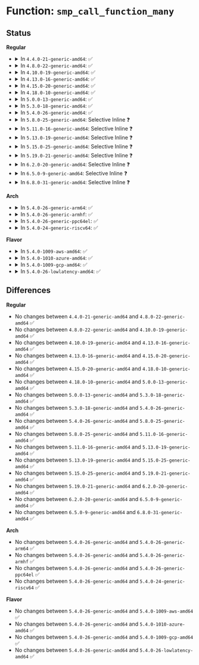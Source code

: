 # Function: <code>smp_call_function_many</code>

## Status
<b>Regular</b>
<ul>
<li>
<details>
<summary>In <code>4.4.0-21-generic-amd64</code>: ✅</summary>

```c
void smp_call_function_many(const struct cpumask * mask, smp_call_func_t func, void * info, bool wait)
```

```json
{
  "name": "smp_call_function_many",
  "collision_type": "Unique Global",
  "inline_type": "No",
  "funcs": [
    {
      "addr": 18446744071579909024,
      "name": "smp_call_function_many",
      "external": true,
      "loc": "kernel/smp.c:404",
      "file": "kernel/smp.c",
      "inline": "seen, unknown",
      "caller_inline": [],
      "caller_func": [
        "arch/x86/xen/mmu.c:xen_exit_mmap",
        "arch/x86/mm/tlb.c:native_flush_tlb_others",
        "kernel/smp.c:kick_all_cpus_sync",
        "kernel/smp.c:on_each_cpu",
        "kernel/smp.c:on_each_cpu_mask",
        "mm/rmap.c:try_to_unmap_flush",
        "arch/x86/lib/msr-smp.c:__rwmsr_on_cpus",
        "drivers/cpufreq/acpi-cpufreq.c:acpi_cpufreq_target"
      ]
    }
  ],
  "symbols": [
    {
      "addr": 18446744071579909024,
      "name": "smp_call_function_many",
      "section": ".text",
      "bind": "STB_GLOBAL",
      "size": 594
    }
  ]
}
```
</details>
</li>
<li>
<details>
<summary>In <code>4.8.0-22-generic-amd64</code>: ✅</summary>

```c
void smp_call_function_many(const struct cpumask * mask, smp_call_func_t func, void * info, bool wait)
```

```json
{
  "name": "smp_call_function_many",
  "collision_type": "Unique Global",
  "inline_type": "No",
  "funcs": [
    {
      "addr": 18446744071579938752,
      "name": "smp_call_function_many",
      "external": true,
      "loc": "kernel/smp.c:388",
      "file": "kernel/smp.c",
      "inline": "seen, unknown",
      "caller_inline": [],
      "caller_func": [
        "arch/x86/xen/mmu.c:xen_exit_mmap",
        "arch/x86/mm/tlb.c:native_flush_tlb_others",
        "kernel/smp.c:kick_all_cpus_sync",
        "kernel/smp.c:on_each_cpu_mask",
        "kernel/smp.c:on_each_cpu",
        "arch/x86/lib/msr-smp.c:__rwmsr_on_cpus",
        "drivers/cpufreq/acpi-cpufreq.c:acpi_cpufreq_target"
      ]
    }
  ],
  "symbols": [
    {
      "addr": 18446744071579938752,
      "name": "smp_call_function_many",
      "section": ".text",
      "bind": "STB_GLOBAL",
      "size": 587
    }
  ]
}
```
</details>
</li>
<li>
<details>
<summary>In <code>4.10.0-19-generic-amd64</code>: ✅</summary>

```c
void smp_call_function_many(const struct cpumask * mask, smp_call_func_t func, void * info, bool wait)
```

```json
{
  "name": "smp_call_function_many",
  "collision_type": "Unique Global",
  "inline_type": "No",
  "funcs": [
    {
      "addr": 18446744071579969952,
      "name": "smp_call_function_many",
      "external": true,
      "loc": "kernel/smp.c:392",
      "file": "kernel/smp.c",
      "inline": "seen, unknown",
      "caller_inline": [],
      "caller_func": [
        "arch/x86/xen/mmu.c:xen_exit_mmap",
        "arch/x86/kernel/cpu/intel_rdt_rdtgroup.c:rdt_kill_sb",
        "arch/x86/kernel/cpu/intel_rdt_rdtgroup.c:rdt_update_closid",
        "arch/x86/kernel/cpu/intel_rdt_schemata.c:rdtgroup_schemata_write",
        "arch/x86/mm/tlb.c:native_flush_tlb_others",
        "kernel/smp.c:kick_all_cpus_sync",
        "kernel/smp.c:on_each_cpu_mask",
        "kernel/smp.c:on_each_cpu",
        "arch/x86/lib/msr-smp.c:__rwmsr_on_cpus",
        "drivers/cpufreq/acpi-cpufreq.c:acpi_cpufreq_target"
      ]
    }
  ],
  "symbols": [
    {
      "addr": 18446744071579969952,
      "name": "smp_call_function_many",
      "section": ".text",
      "bind": "STB_GLOBAL",
      "size": 581
    }
  ]
}
```
</details>
</li>
<li>
<details>
<summary>In <code>4.13.0-16-generic-amd64</code>: ✅</summary>

```c
void smp_call_function_many(const struct cpumask * mask, smp_call_func_t func, void * info, bool wait)
```

```json
{
  "name": "smp_call_function_many",
  "collision_type": "Unique Global",
  "inline_type": "No",
  "funcs": [
    {
      "addr": 18446744071579975312,
      "name": "smp_call_function_many",
      "external": true,
      "loc": "kernel/smp.c:401",
      "file": "kernel/smp.c",
      "inline": "seen, unknown",
      "caller_inline": [],
      "caller_func": [
        "arch/x86/xen/mmu_pv.c:xen_exit_mmap",
        "arch/x86/kernel/cpu/intel_rdt_rdtgroup.c:rdt_kill_sb",
        "arch/x86/kernel/cpu/intel_rdt_rdtgroup.c:update_closid_rmid",
        "arch/x86/kernel/cpu/intel_rdt_ctrlmondata.c:rdtgroup_schemata_write",
        "arch/x86/mm/tlb.c:native_flush_tlb_others",
        "kernel/smp.c:kick_all_cpus_sync",
        "kernel/smp.c:on_each_cpu_mask",
        "kernel/smp.c:on_each_cpu",
        "arch/x86/lib/msr-smp.c:__rwmsr_on_cpus",
        "drivers/cpufreq/acpi-cpufreq.c:acpi_cpufreq_target"
      ]
    }
  ],
  "symbols": [
    {
      "addr": 18446744071579975312,
      "name": "smp_call_function_many",
      "section": ".text",
      "bind": "STB_GLOBAL",
      "size": 622
    }
  ]
}
```
</details>
</li>
<li>
<details>
<summary>In <code>4.15.0-20-generic-amd64</code>: ✅</summary>

```c
void smp_call_function_many(const struct cpumask * mask, smp_call_func_t func, void * info, bool wait)
```

```json
{
  "name": "smp_call_function_many",
  "collision_type": "Unique Global",
  "inline_type": "No",
  "funcs": [
    {
      "addr": 18446744071580021792,
      "name": "smp_call_function_many",
      "external": true,
      "loc": "kernel/smp.c:403",
      "file": "kernel/smp.c",
      "inline": "seen, unknown",
      "caller_inline": [],
      "caller_func": [
        "arch/x86/xen/mmu_pv.c:xen_exit_mmap",
        "arch/x86/kernel/cpu/intel_rdt_rdtgroup.c:rdt_kill_sb",
        "arch/x86/kernel/cpu/intel_rdt_rdtgroup.c:update_closid_rmid",
        "arch/x86/kernel/cpu/intel_rdt_ctrlmondata.c:rdtgroup_schemata_write",
        "arch/x86/mm/tlb.c:native_flush_tlb_others",
        "kernel/sched/membarrier.c:SyS_membarrier",
        "kernel/smp.c:kick_all_cpus_sync",
        "kernel/smp.c:on_each_cpu_mask",
        "kernel/smp.c:on_each_cpu",
        "kernel/trace/trace.c:trace_buffered_event_disable",
        "kernel/trace/trace.c:trace_buffered_event_disable",
        "arch/x86/lib/msr-smp.c:__rwmsr_on_cpus",
        "drivers/cpufreq/acpi-cpufreq.c:acpi_cpufreq_target"
      ]
    }
  ],
  "symbols": [
    {
      "addr": 18446744071580021792,
      "name": "smp_call_function_many",
      "section": ".text",
      "bind": "STB_GLOBAL",
      "size": 589
    }
  ]
}
```
</details>
</li>
<li>
<details>
<summary>In <code>4.18.0-10-generic-amd64</code>: ✅</summary>

```c
void smp_call_function_many(const struct cpumask * mask, smp_call_func_t func, void * info, bool wait)
```

```json
{
  "name": "smp_call_function_many",
  "collision_type": "Unique Global",
  "inline_type": "No",
  "funcs": [
    {
      "addr": 18446744071580075856,
      "name": "smp_call_function_many",
      "external": true,
      "loc": "kernel/smp.c:403",
      "file": "kernel/smp.c",
      "inline": "seen, unknown",
      "caller_inline": [],
      "caller_func": [
        "arch/x86/xen/mmu_pv.c:xen_exit_mmap",
        "arch/x86/kernel/cpu/intel_rdt_rdtgroup.c:rdt_kill_sb",
        "arch/x86/kernel/cpu/intel_rdt_rdtgroup.c:set_cache_qos_cfg",
        "arch/x86/kernel/cpu/intel_rdt_rdtgroup.c:update_closid_rmid",
        "arch/x86/kernel/cpu/intel_rdt_ctrlmondata.c:rdtgroup_schemata_write",
        "arch/x86/mm/tlb.c:native_flush_tlb_others",
        "kernel/sched/membarrier.c:membarrier_global_expedited",
        "kernel/smp.c:kick_all_cpus_sync",
        "kernel/smp.c:on_each_cpu_mask",
        "kernel/smp.c:on_each_cpu",
        "kernel/trace/trace.c:trace_buffered_event_disable",
        "kernel/trace/trace.c:trace_buffered_event_disable",
        "arch/x86/lib/msr-smp.c:__rwmsr_on_cpus",
        "drivers/cpufreq/acpi-cpufreq.c:acpi_cpufreq_target"
      ]
    }
  ],
  "symbols": [
    {
      "addr": 18446744071580075856,
      "name": "smp_call_function_many",
      "section": ".text",
      "bind": "STB_GLOBAL",
      "size": 588
    }
  ]
}
```
</details>
</li>
<li>
<details>
<summary>In <code>5.0.0-13-generic-amd64</code>: ✅</summary>

```c
void smp_call_function_many(const struct cpumask * mask, smp_call_func_t func, void * info, bool wait)
```

```json
{
  "name": "smp_call_function_many",
  "collision_type": "Unique Global",
  "inline_type": "No",
  "funcs": [
    {
      "addr": 18446744071580123168,
      "name": "smp_call_function_many",
      "external": true,
      "loc": "kernel/smp.c:403",
      "file": "kernel/smp.c",
      "inline": "seen, unknown",
      "caller_inline": [],
      "caller_func": [
        "arch/x86/xen/mmu_pv.c:xen_exit_mmap",
        "arch/x86/kernel/cpu/resctrl/rdtgroup.c:rdt_kill_sb",
        "arch/x86/kernel/cpu/resctrl/rdtgroup.c:set_cache_qos_cfg",
        "arch/x86/kernel/cpu/resctrl/rdtgroup.c:update_closid_rmid",
        "arch/x86/kernel/cpu/resctrl/ctrlmondata.c:update_domains",
        "arch/x86/mm/tlb.c:native_flush_tlb_others",
        "kernel/sched/membarrier.c:membarrier_global_expedited",
        "kernel/smp.c:kick_all_cpus_sync",
        "kernel/smp.c:on_each_cpu_mask",
        "kernel/smp.c:on_each_cpu",
        "kernel/trace/trace.c:trace_buffered_event_disable",
        "kernel/trace/trace.c:trace_buffered_event_disable",
        "arch/x86/lib/msr-smp.c:__rwmsr_on_cpus",
        "drivers/cpufreq/acpi-cpufreq.c:acpi_cpufreq_target"
      ]
    }
  ],
  "symbols": [
    {
      "addr": 18446744071580123168,
      "name": "smp_call_function_many",
      "section": ".text",
      "bind": "STB_GLOBAL",
      "size": 588
    }
  ]
}
```
</details>
</li>
<li>
<details>
<summary>In <code>5.3.0-18-generic-amd64</code>: ✅</summary>

```c
void smp_call_function_many(const struct cpumask * mask, smp_call_func_t func, void * info, bool wait)
```

```json
{
  "name": "smp_call_function_many",
  "collision_type": "Unique Global",
  "inline_type": "No",
  "funcs": [
    {
      "addr": 18446744071580168640,
      "name": "smp_call_function_many",
      "external": true,
      "loc": "kernel/smp.c:412",
      "file": "kernel/smp.c",
      "inline": "seen, unknown",
      "caller_inline": [],
      "caller_func": [
        "arch/x86/xen/mmu_pv.c:xen_exit_mmap",
        "arch/x86/kernel/cpu/resctrl/rdtgroup.c:rdt_kill_sb",
        "arch/x86/kernel/cpu/resctrl/rdtgroup.c:set_cache_qos_cfg",
        "arch/x86/kernel/cpu/resctrl/rdtgroup.c:update_closid_rmid",
        "arch/x86/kernel/cpu/resctrl/ctrlmondata.c:update_domains",
        "arch/x86/mm/tlb.c:native_flush_tlb_others",
        "kernel/sched/membarrier.c:membarrier_global_expedited",
        "kernel/smp.c:kick_all_cpus_sync",
        "kernel/smp.c:on_each_cpu_mask",
        "kernel/smp.c:on_each_cpu",
        "kernel/trace/trace.c:trace_buffered_event_disable",
        "kernel/trace/trace.c:trace_buffered_event_disable",
        "arch/x86/lib/msr-smp.c:__rwmsr_on_cpus",
        "drivers/cpufreq/acpi-cpufreq.c:acpi_cpufreq_target"
      ]
    }
  ],
  "symbols": [
    {
      "addr": 18446744071580168640,
      "name": "smp_call_function_many",
      "section": ".text",
      "bind": "STB_GLOBAL",
      "size": 615
    }
  ]
}
```
</details>
</li>
<li>
<details>
<summary>In <code>5.4.0-26-generic-amd64</code>: ✅</summary>

```c
void smp_call_function_many(const struct cpumask * mask, smp_call_func_t func, void * info, bool wait)
```

```json
{
  "name": "smp_call_function_many",
  "collision_type": "Unique Global",
  "inline_type": "No",
  "funcs": [
    {
      "addr": 18446744071580216576,
      "name": "smp_call_function_many",
      "external": true,
      "loc": "kernel/smp.c:412",
      "file": "kernel/smp.c",
      "inline": "seen, unknown",
      "caller_inline": [],
      "caller_func": [
        "arch/x86/xen/mmu_pv.c:xen_exit_mmap",
        "arch/x86/kernel/cpu/resctrl/rdtgroup.c:rdt_kill_sb",
        "arch/x86/kernel/cpu/resctrl/rdtgroup.c:set_cache_qos_cfg",
        "arch/x86/kernel/cpu/resctrl/rdtgroup.c:update_closid_rmid",
        "arch/x86/kernel/cpu/resctrl/ctrlmondata.c:update_domains",
        "arch/x86/mm/tlb.c:native_flush_tlb_others",
        "arch/x86/mm/tlb.c:native_flush_tlb_others",
        "arch/x86/platform/uv/tlb_uv.c:reset_with_ipi",
        "kernel/sched/membarrier.c:membarrier_private_expedited",
        "kernel/sched/membarrier.c:membarrier_global_expedited",
        "kernel/smp.c:kick_all_cpus_sync",
        "kernel/smp.c:on_each_cpu_mask",
        "kernel/smp.c:on_each_cpu",
        "arch/x86/lib/msr-smp.c:__rwmsr_on_cpus",
        "drivers/cpufreq/acpi-cpufreq.c:acpi_cpufreq_target"
      ]
    }
  ],
  "symbols": [
    {
      "addr": 18446744071580216576,
      "name": "smp_call_function_many",
      "section": ".text",
      "bind": "STB_GLOBAL",
      "size": 615
    }
  ]
}
```
</details>
</li>
<li>
<details>
<summary>In <code>5.8.0-25-generic-amd64</code>: Selective Inline ❓</summary>

```c
void smp_call_function_many(const struct cpumask * mask, smp_call_func_t func, void * info, bool wait)
```

```json
{
  "name": "smp_call_function_many",
  "collision_type": "Unique Global",
  "inline_type": "Selective",
  "funcs": [
    {
      "addr": 18446744071580285551,
      "name": "smp_call_function_many",
      "external": true,
      "loc": "kernel/smp.c:574",
      "file": "kernel/smp.c",
      "inline": "not declared, inlined",
      "caller_inline": [
        "kernel/smp.c:kick_all_cpus_sync",
        "kernel/smp.c:on_each_cpu_mask",
        "kernel/smp.c:on_each_cpu"
      ],
      "caller_func": [
        "arch/x86/xen/mmu_pv.c:xen_drop_mm_ref",
        "arch/x86/kernel/cpu/resctrl/rdtgroup.c:set_cache_qos_cfg",
        "arch/x86/kernel/cpu/resctrl/rdtgroup.c:update_closid_rmid",
        "arch/x86/kernel/cpu/resctrl/ctrlmondata.c:update_domains",
        "arch/x86/mm/tlb.c:native_flush_tlb_others",
        "arch/x86/mm/tlb.c:native_flush_tlb_others",
        "arch/x86/platform/uv/tlb_uv.c:reset_with_ipi",
        "kernel/sched/membarrier.c:membarrier_private_expedited",
        "kernel/sched/membarrier.c:membarrier_global_expedited",
        "kernel/trace/trace.c:trace_buffered_event_disable",
        "kernel/trace/trace.c:trace_buffered_event_disable",
        "arch/x86/lib/msr-smp.c:wrmsr_on_cpus",
        "arch/x86/lib/msr-smp.c:rdmsr_on_cpus",
        "drivers/cpufreq/acpi-cpufreq.c:drv_write"
      ]
    }
  ],
  "symbols": [
    {
      "addr": 18446744071580285168,
      "name": "smp_call_function_many",
      "section": ".text",
      "bind": "STB_GLOBAL",
      "size": 22
    }
  ]
}
```
</details>
</li>
<li>
<details>
<summary>In <code>5.11.0-16-generic-amd64</code>: Selective Inline ❓</summary>

```c
void smp_call_function_many(const struct cpumask * mask, smp_call_func_t func, void * info, bool wait)
```

```json
{
  "name": "smp_call_function_many",
  "collision_type": "Unique Global",
  "inline_type": "Selective",
  "funcs": [
    {
      "addr": 18446744071580269071,
      "name": "smp_call_function_many",
      "external": true,
      "loc": "kernel/smp.c:712",
      "file": "kernel/smp.c",
      "inline": "not declared, inlined",
      "caller_inline": [
        "kernel/smp.c:kick_all_cpus_sync",
        "kernel/smp.c:on_each_cpu_mask",
        "kernel/smp.c:on_each_cpu"
      ],
      "caller_func": [
        "arch/x86/xen/mmu_pv.c:xen_drop_mm_ref",
        "arch/x86/kernel/cpu/resctrl/rdtgroup.c:set_cache_qos_cfg",
        "arch/x86/kernel/cpu/resctrl/rdtgroup.c:update_closid_rmid",
        "arch/x86/kernel/cpu/resctrl/ctrlmondata.c:update_domains",
        "arch/x86/mm/tlb.c:native_flush_tlb_others",
        "kernel/sched/membarrier.c:membarrier_private_expedited",
        "kernel/sched/membarrier.c:membarrier_global_expedited",
        "kernel/trace/trace.c:trace_buffered_event_disable",
        "kernel/trace/trace.c:trace_buffered_event_disable",
        "arch/x86/lib/msr-smp.c:wrmsr_on_cpus",
        "arch/x86/lib/msr-smp.c:rdmsr_on_cpus",
        "drivers/cpufreq/acpi-cpufreq.c:drv_write"
      ]
    }
  ],
  "symbols": [
    {
      "addr": 18446744071580268688,
      "name": "smp_call_function_many",
      "section": ".text",
      "bind": "STB_GLOBAL",
      "size": 22
    }
  ]
}
```
</details>
</li>
<li>
<details>
<summary>In <code>5.13.0-19-generic-amd64</code>: Selective Inline ❓</summary>

```c
void smp_call_function_many(const struct cpumask * mask, smp_call_func_t func, void * info, bool wait)
```

```json
{
  "name": "smp_call_function_many",
  "collision_type": "Unique Global",
  "inline_type": "Selective",
  "funcs": [
    {
      "addr": 18446744071580273103,
      "name": "smp_call_function_many",
      "external": true,
      "loc": "kernel/smp.c:988",
      "file": "kernel/smp.c",
      "inline": "not declared, inlined",
      "caller_inline": [
        "kernel/smp.c:kick_all_cpus_sync"
      ],
      "caller_func": [
        "arch/x86/xen/mmu_pv.c:xen_drop_mm_ref",
        "arch/x86/kernel/cpu/resctrl/rdtgroup.c:rdt_kill_sb",
        "arch/x86/kernel/cpu/resctrl/rdtgroup.c:set_cache_qos_cfg",
        "arch/x86/kernel/cpu/resctrl/rdtgroup.c:update_closid_rmid",
        "arch/x86/kernel/cpu/resctrl/ctrlmondata.c:update_domains",
        "kernel/sched/membarrier.c:membarrier_private_expedited",
        "kernel/sched/membarrier.c:membarrier_global_expedited",
        "kernel/trace/trace.c:trace_buffered_event_disable",
        "kernel/trace/trace.c:trace_buffered_event_disable",
        "arch/x86/lib/msr-smp.c:wrmsr_on_cpus",
        "arch/x86/lib/msr-smp.c:rdmsr_on_cpus",
        "drivers/cpufreq/acpi-cpufreq.c:acpi_cpufreq_target"
      ]
    }
  ],
  "symbols": [
    {
      "addr": 18446744071580272976,
      "name": "smp_call_function_many",
      "section": ".text",
      "bind": "STB_GLOBAL",
      "size": 22
    }
  ]
}
```
</details>
</li>
<li>
<details>
<summary>In <code>5.15.0-25-generic-amd64</code>: Selective Inline ❓</summary>

```c
void smp_call_function_many(const struct cpumask * mask, smp_call_func_t func, void * info, bool wait)
```

```json
{
  "name": "smp_call_function_many",
  "collision_type": "Unique Global",
  "inline_type": "Selective",
  "funcs": [
    {
      "addr": 18446744071580425087,
      "name": "smp_call_function_many",
      "external": true,
      "loc": "kernel/smp.c:990",
      "file": "kernel/smp.c",
      "inline": "not declared, inlined",
      "caller_inline": [
        "kernel/smp.c:kick_all_cpus_sync"
      ],
      "caller_func": [
        "arch/x86/xen/mmu_pv.c:xen_drop_mm_ref",
        "arch/x86/kernel/cpu/resctrl/rdtgroup.c:rdt_kill_sb",
        "arch/x86/kernel/cpu/resctrl/rdtgroup.c:set_cache_qos_cfg",
        "arch/x86/kernel/cpu/resctrl/rdtgroup.c:update_closid_rmid",
        "arch/x86/kernel/cpu/resctrl/ctrlmondata.c:resctrl_arch_update_domains",
        "kernel/sched/membarrier.c:membarrier_private_expedited",
        "kernel/sched/membarrier.c:membarrier_global_expedited",
        "kernel/time/hrtimer.c:clock_was_set",
        "arch/x86/lib/msr-smp.c:wrmsr_on_cpus",
        "arch/x86/lib/msr-smp.c:rdmsr_on_cpus",
        "drivers/cpufreq/acpi-cpufreq.c:acpi_cpufreq_target"
      ]
    }
  ],
  "symbols": [
    {
      "addr": 18446744071580424960,
      "name": "smp_call_function_many",
      "section": ".text",
      "bind": "STB_GLOBAL",
      "size": 22
    }
  ]
}
```
</details>
</li>
<li>
<details>
<summary>In <code>5.19.0-21-generic-amd64</code>: Selective Inline ❓</summary>

```c
void smp_call_function_many(const struct cpumask * mask, smp_call_func_t func, void * info, bool wait)
```

```json
{
  "name": "smp_call_function_many",
  "collision_type": "Unique Global",
  "inline_type": "Selective",
  "funcs": [
    {
      "addr": 18446744071580648038,
      "name": "smp_call_function_many",
      "external": true,
      "loc": "kernel/smp.c:1009",
      "file": "kernel/smp.c",
      "inline": "not declared, inlined",
      "caller_inline": [
        "kernel/smp.c:kick_all_cpus_sync"
      ],
      "caller_func": [
        "arch/x86/xen/mmu_pv.c:xen_drop_mm_ref",
        "arch/x86/kernel/cpu/resctrl/rdtgroup.c:set_cache_qos_cfg",
        "arch/x86/kernel/cpu/resctrl/rdtgroup.c:update_closid_rmid",
        "arch/x86/kernel/cpu/resctrl/ctrlmondata.c:resctrl_arch_update_domains",
        "kernel/sched/build_utility.c:membarrier_private_expedited",
        "kernel/sched/build_utility.c:membarrier_global_expedited",
        "kernel/time/hrtimer.c:clock_was_set",
        "arch/x86/lib/msr-smp.c:wrmsr_on_cpus",
        "arch/x86/lib/msr-smp.c:rdmsr_on_cpus",
        "drivers/cpufreq/acpi-cpufreq.c:acpi_cpufreq_target"
      ]
    }
  ],
  "symbols": [
    {
      "addr": 18446744071580647776,
      "name": "smp_call_function_many",
      "section": ".text",
      "bind": "STB_GLOBAL",
      "size": 37
    }
  ]
}
```
</details>
</li>
<li>
<details>
<summary>In <code>6.2.0-20-generic-amd64</code>: Selective Inline ❓</summary>

```c
void smp_call_function_many(const struct cpumask * mask, smp_call_func_t func, void * info, bool wait)
```

```json
{
  "name": "smp_call_function_many",
  "collision_type": "Unique Global",
  "inline_type": "Selective",
  "funcs": [
    {
      "addr": 18446744071580915046,
      "name": "smp_call_function_many",
      "external": true,
      "loc": "kernel/smp.c:1008",
      "file": "kernel/smp.c",
      "inline": "not declared, inlined",
      "caller_inline": [
        "kernel/smp.c:kick_all_cpus_sync"
      ],
      "caller_func": [
        "arch/x86/xen/mmu_pv.c:xen_drop_mm_ref",
        "arch/x86/kernel/cpu/resctrl/rdtgroup.c:set_cache_qos_cfg",
        "arch/x86/kernel/cpu/resctrl/rdtgroup.c:update_closid_rmid",
        "arch/x86/kernel/cpu/resctrl/ctrlmondata.c:resctrl_arch_update_domains",
        "kernel/sched/build_utility.c:membarrier_private_expedited",
        "kernel/sched/build_utility.c:membarrier_global_expedited",
        "kernel/time/hrtimer.c:clock_was_set",
        "arch/x86/lib/msr-smp.c:wrmsr_on_cpus",
        "arch/x86/lib/msr-smp.c:rdmsr_on_cpus",
        "drivers/cpufreq/acpi-cpufreq.c:acpi_cpufreq_target"
      ]
    }
  ],
  "symbols": [
    {
      "addr": 18446744071580914736,
      "name": "smp_call_function_many",
      "section": ".text",
      "bind": "STB_GLOBAL",
      "size": 37
    }
  ]
}
```
</details>
</li>
<li>
<details>
<summary>In <code>6.5.0-9-generic-amd64</code>: Selective Inline ❓</summary>

```c
void smp_call_function_many(const struct cpumask * mask, smp_call_func_t func, void * info, bool wait)
```

```json
{
  "name": "smp_call_function_many",
  "collision_type": "Unique Global",
  "inline_type": "Selective",
  "funcs": [
    {
      "addr": 18446744071581000678,
      "name": "smp_call_function_many",
      "external": true,
      "loc": "kernel/smp.c:856",
      "file": "kernel/smp.c",
      "inline": "not declared, inlined",
      "caller_inline": [
        "kernel/smp.c:kick_all_cpus_sync"
      ],
      "caller_func": [
        "arch/x86/xen/mmu_pv.c:xen_drop_mm_ref",
        "kernel/sched/build_utility.c:membarrier_private_expedited",
        "kernel/sched/build_utility.c:membarrier_global_expedited",
        "kernel/time/hrtimer.c:clock_was_set",
        "arch/x86/lib/msr-smp.c:wrmsr_on_cpus",
        "arch/x86/lib/msr-smp.c:rdmsr_on_cpus",
        "drivers/cpufreq/acpi-cpufreq.c:acpi_cpufreq_target"
      ]
    }
  ],
  "symbols": [
    {
      "addr": 18446744071581000368,
      "name": "smp_call_function_many",
      "section": ".text",
      "bind": "STB_GLOBAL",
      "size": 37
    }
  ]
}
```
</details>
</li>
<li>
<details>
<summary>In <code>6.8.0-31-generic-amd64</code>: Selective Inline ❓</summary>

```c
void smp_call_function_many(const struct cpumask * mask, smp_call_func_t func, void * info, bool wait)
```

```json
{
  "name": "smp_call_function_many",
  "collision_type": "Unique Global",
  "inline_type": "Selective",
  "funcs": [
    {
      "addr": 18446744071581096822,
      "name": "smp_call_function_many",
      "external": true,
      "loc": "kernel/smp.c:876",
      "file": "kernel/smp.c",
      "inline": "not declared, inlined",
      "caller_inline": [
        "kernel/smp.c:kick_all_cpus_sync"
      ],
      "caller_func": [
        "arch/x86/xen/mmu_pv.c:xen_drop_mm_ref",
        "kernel/sched/build_utility.c:__do_sys_membarrier",
        "kernel/sched/build_utility.c:membarrier_private_expedited",
        "kernel/time/hrtimer.c:clock_was_set",
        "arch/x86/lib/msr-smp.c:wrmsr_on_cpus",
        "arch/x86/lib/msr-smp.c:rdmsr_on_cpus",
        "drivers/cpufreq/acpi-cpufreq.c:acpi_cpufreq_target"
      ]
    }
  ],
  "symbols": [
    {
      "addr": 18446744071581096512,
      "name": "smp_call_function_many",
      "section": ".text",
      "bind": "STB_GLOBAL",
      "size": 37
    }
  ]
}
```
</details>
</li>
</ul>
<b>Arch</b>
<ul>
<li>
<details>
<summary>In <code>5.4.0-26-generic-arm64</code>: ✅</summary>

```c
void smp_call_function_many(const struct cpumask * mask, smp_call_func_t func, void * info, bool wait)
```

```json
{
  "name": "smp_call_function_many",
  "collision_type": "Unique Global",
  "inline_type": "No",
  "funcs": [
    {
      "addr": 18446603336491455008,
      "name": "smp_call_function_many",
      "external": true,
      "loc": "kernel/smp.c:412",
      "file": "kernel/smp.c",
      "inline": "seen, unknown",
      "caller_inline": [],
      "caller_func": [
        "virt/kvm/kvm_main.c:kvm_make_vcpus_request_mask",
        "virt/kvm/arm/arm.c:kvm_arch_vcpu_ioctl_run",
        "kernel/sched/membarrier.c:__arm64_sys_membarrier",
        "kernel/sched/membarrier.c:membarrier_private_expedited",
        "kernel/smp.c:kick_all_cpus_sync",
        "kernel/smp.c:on_each_cpu_mask",
        "kernel/smp.c:on_each_cpu",
        "kernel/trace/trace.c:trace_buffered_event_disable",
        "kernel/trace/trace.c:trace_buffered_event_disable"
      ]
    }
  ],
  "symbols": [
    {
      "addr": 18446603336491455008,
      "name": "smp_call_function_many",
      "section": ".text",
      "bind": "STB_GLOBAL",
      "size": 908
    }
  ]
}
```
</details>
</li>
<li>
<details>
<summary>In <code>5.4.0-26-generic-armhf</code>: ✅</summary>

```c
void smp_call_function_many(const struct cpumask * mask, smp_call_func_t func, void * info, bool wait)
```

```json
{
  "name": "smp_call_function_many",
  "collision_type": "Unique Global",
  "inline_type": "No",
  "funcs": [
    {
      "addr": 3225441152,
      "name": "smp_call_function_many",
      "external": true,
      "loc": "kernel/smp.c:412",
      "file": "kernel/smp.c",
      "inline": "seen, unknown",
      "caller_inline": [],
      "caller_func": [
        "arch/arm/kernel/smp_tlb.c:broadcast_tlb_mm_a15_erratum",
        "kernel/sched/membarrier.c:__se_sys_membarrier",
        "kernel/sched/membarrier.c:membarrier_private_expedited",
        "kernel/smp.c:kick_all_cpus_sync",
        "kernel/smp.c:on_each_cpu_mask",
        "kernel/smp.c:on_each_cpu",
        "kernel/trace/trace.c:trace_buffered_event_disable",
        "kernel/trace/trace.c:trace_buffered_event_disable"
      ]
    }
  ],
  "symbols": [
    {
      "addr": 3225441152,
      "name": "smp_call_function_many",
      "section": ".text",
      "bind": "STB_GLOBAL",
      "size": 988
    }
  ]
}
```
</details>
</li>
<li>
<details>
<summary>In <code>5.4.0-26-generic-ppc64el</code>: ✅</summary>

```c
void smp_call_function_many(const struct cpumask * mask, smp_call_func_t func, void * info, bool wait)
```

```json
{
  "name": "smp_call_function_many",
  "collision_type": "Unique Global",
  "inline_type": "No",
  "funcs": [
    {
      "addr": 13835058055284405536,
      "name": "smp_call_function_many",
      "external": true,
      "loc": "kernel/smp.c:412",
      "file": "kernel/smp.c",
      "inline": "seen, unknown",
      "caller_inline": [],
      "caller_func": [
        "arch/powerpc/mm/book3s64/pgtable.c:pmdp_invalidate",
        "arch/powerpc/mm/book3s64/radix_tlb.c:exit_flush_lazy_tlbs",
        "kernel/sched/membarrier.c:membarrier_private_expedited",
        "kernel/sched/membarrier.c:membarrier_global_expedited",
        "kernel/smp.c:kick_all_cpus_sync",
        "kernel/smp.c:on_each_cpu_mask",
        "kernel/smp.c:on_each_cpu"
      ]
    }
  ],
  "symbols": [
    {
      "addr": 13835058055284405536,
      "name": "smp_call_function_many",
      "section": ".text",
      "bind": "STB_GLOBAL",
      "size": 1176
    }
  ]
}
```
</details>
</li>
<li>
<details>
<summary>In <code>5.4.0-24-generic-riscv64</code>: ✅</summary>

```c
void smp_call_function_many(const struct cpumask * mask, smp_call_func_t func, void * info, bool wait)
```

```json
{
  "name": "smp_call_function_many",
  "collision_type": "Unique Global",
  "inline_type": "No",
  "funcs": [
    {
      "addr": 18446743936271910984,
      "name": "smp_call_function_many",
      "external": true,
      "loc": "kernel/smp.c:412",
      "file": "kernel/smp.c",
      "inline": "seen, unknown",
      "caller_inline": [],
      "caller_func": [
        "kernel/sched/membarrier.c:__se_sys_membarrier",
        "kernel/sched/membarrier.c:membarrier_private_expedited",
        "kernel/smp.c:kick_all_cpus_sync",
        "kernel/smp.c:on_each_cpu_mask",
        "kernel/smp.c:on_each_cpu"
      ]
    }
  ],
  "symbols": [
    {
      "addr": 18446743936271910984,
      "name": "smp_call_function_many",
      "section": ".text",
      "bind": "STB_GLOBAL",
      "size": 778
    }
  ]
}
```
</details>
</li>
</ul>
<b>Flavor</b>
<ul>
<li>
<details>
<summary>In <code>5.4.0-1009-aws-amd64</code>: ✅</summary>

```c
void smp_call_function_many(const struct cpumask * mask, smp_call_func_t func, void * info, bool wait)
```

```json
{
  "name": "smp_call_function_many",
  "collision_type": "Unique Global",
  "inline_type": "No",
  "funcs": [
    {
      "addr": 18446744071580185376,
      "name": "smp_call_function_many",
      "external": true,
      "loc": "kernel/smp.c:412",
      "file": "kernel/smp.c",
      "inline": "seen, unknown",
      "caller_inline": [],
      "caller_func": [
        "arch/x86/xen/mmu_pv.c:xen_exit_mmap",
        "arch/x86/kernel/cpu/resctrl/rdtgroup.c:rdt_kill_sb",
        "arch/x86/kernel/cpu/resctrl/rdtgroup.c:set_cache_qos_cfg",
        "arch/x86/kernel/cpu/resctrl/rdtgroup.c:update_closid_rmid",
        "arch/x86/kernel/cpu/resctrl/ctrlmondata.c:update_domains",
        "arch/x86/mm/tlb.c:native_flush_tlb_others",
        "kernel/sched/membarrier.c:membarrier_private_expedited",
        "kernel/sched/membarrier.c:membarrier_global_expedited",
        "kernel/smp.c:kick_all_cpus_sync",
        "kernel/smp.c:on_each_cpu_mask",
        "kernel/smp.c:on_each_cpu",
        "arch/x86/lib/msr-smp.c:__rwmsr_on_cpus",
        "drivers/cpufreq/acpi-cpufreq.c:acpi_cpufreq_target"
      ]
    }
  ],
  "symbols": [
    {
      "addr": 18446744071580185376,
      "name": "smp_call_function_many",
      "section": ".text",
      "bind": "STB_GLOBAL",
      "size": 615
    }
  ]
}
```
</details>
</li>
<li>
<details>
<summary>In <code>5.4.0-1010-azure-amd64</code>: ✅</summary>

```c
void smp_call_function_many(const struct cpumask * mask, smp_call_func_t func, void * info, bool wait)
```

```json
{
  "name": "smp_call_function_many",
  "collision_type": "Unique Global",
  "inline_type": "No",
  "funcs": [
    {
      "addr": 18446744071580132864,
      "name": "smp_call_function_many",
      "external": true,
      "loc": "kernel/smp.c:412",
      "file": "kernel/smp.c",
      "inline": "seen, unknown",
      "caller_inline": [],
      "caller_func": [
        "arch/x86/kernel/cpu/resctrl/rdtgroup.c:rdt_kill_sb",
        "arch/x86/kernel/cpu/resctrl/rdtgroup.c:set_cache_qos_cfg",
        "arch/x86/kernel/cpu/resctrl/rdtgroup.c:update_closid_rmid",
        "arch/x86/kernel/cpu/resctrl/ctrlmondata.c:update_domains",
        "arch/x86/mm/tlb.c:native_flush_tlb_others",
        "kernel/sched/membarrier.c:membarrier_private_expedited",
        "kernel/sched/membarrier.c:membarrier_global_expedited",
        "kernel/smp.c:kick_all_cpus_sync",
        "kernel/smp.c:on_each_cpu_mask",
        "kernel/smp.c:on_each_cpu",
        "arch/x86/lib/msr-smp.c:__rwmsr_on_cpus",
        "drivers/cpufreq/acpi-cpufreq.c:acpi_cpufreq_target"
      ]
    }
  ],
  "symbols": [
    {
      "addr": 18446744071580132864,
      "name": "smp_call_function_many",
      "section": ".text",
      "bind": "STB_GLOBAL",
      "size": 610
    }
  ]
}
```
</details>
</li>
<li>
<details>
<summary>In <code>5.4.0-1009-gcp-amd64</code>: ✅</summary>

```c
void smp_call_function_many(const struct cpumask * mask, smp_call_func_t func, void * info, bool wait)
```

```json
{
  "name": "smp_call_function_many",
  "collision_type": "Unique Global",
  "inline_type": "No",
  "funcs": [
    {
      "addr": 18446744071580176848,
      "name": "smp_call_function_many",
      "external": true,
      "loc": "kernel/smp.c:412",
      "file": "kernel/smp.c",
      "inline": "seen, unknown",
      "caller_inline": [],
      "caller_func": [
        "arch/x86/xen/mmu_pv.c:xen_exit_mmap",
        "arch/x86/kernel/cpu/resctrl/rdtgroup.c:rdt_kill_sb",
        "arch/x86/kernel/cpu/resctrl/rdtgroup.c:set_cache_qos_cfg",
        "arch/x86/kernel/cpu/resctrl/rdtgroup.c:update_closid_rmid",
        "arch/x86/kernel/cpu/resctrl/ctrlmondata.c:update_domains",
        "arch/x86/mm/tlb.c:native_flush_tlb_others",
        "kernel/sched/membarrier.c:membarrier_private_expedited",
        "kernel/sched/membarrier.c:membarrier_global_expedited",
        "kernel/smp.c:kick_all_cpus_sync",
        "kernel/smp.c:on_each_cpu_mask",
        "kernel/smp.c:on_each_cpu",
        "arch/x86/lib/msr-smp.c:__rwmsr_on_cpus",
        "drivers/cpufreq/acpi-cpufreq.c:acpi_cpufreq_target"
      ]
    }
  ],
  "symbols": [
    {
      "addr": 18446744071580176848,
      "name": "smp_call_function_many",
      "section": ".text",
      "bind": "STB_GLOBAL",
      "size": 615
    }
  ]
}
```
</details>
</li>
<li>
<details>
<summary>In <code>5.4.0-26-lowlatency-amd64</code>: ✅</summary>

```c
void smp_call_function_many(const struct cpumask * mask, smp_call_func_t func, void * info, bool wait)
```

```json
{
  "name": "smp_call_function_many",
  "collision_type": "Unique Global",
  "inline_type": "No",
  "funcs": [
    {
      "addr": 18446744071580229040,
      "name": "smp_call_function_many",
      "external": true,
      "loc": "kernel/smp.c:412",
      "file": "kernel/smp.c",
      "inline": "seen, unknown",
      "caller_inline": [],
      "caller_func": [
        "arch/x86/xen/mmu_pv.c:xen_exit_mmap",
        "arch/x86/kernel/cpu/resctrl/rdtgroup.c:rdt_kill_sb",
        "arch/x86/kernel/cpu/resctrl/rdtgroup.c:set_cache_qos_cfg",
        "arch/x86/kernel/cpu/resctrl/rdtgroup.c:update_closid_rmid",
        "arch/x86/kernel/cpu/resctrl/ctrlmondata.c:update_domains",
        "arch/x86/mm/tlb.c:native_flush_tlb_others",
        "arch/x86/mm/tlb.c:native_flush_tlb_others",
        "arch/x86/platform/uv/tlb_uv.c:reset_with_ipi",
        "kernel/sched/membarrier.c:membarrier_private_expedited",
        "kernel/sched/membarrier.c:membarrier_global_expedited",
        "kernel/smp.c:on_each_cpu_mask",
        "kernel/smp.c:smp_call_function",
        "arch/x86/lib/msr-smp.c:__rwmsr_on_cpus",
        "drivers/cpufreq/acpi-cpufreq.c:acpi_cpufreq_target"
      ]
    }
  ],
  "symbols": [
    {
      "addr": 18446744071580229040,
      "name": "smp_call_function_many",
      "section": ".text",
      "bind": "STB_GLOBAL",
      "size": 615
    }
  ]
}
```
</details>
</li>
</ul>

## Differences
<b>Regular</b>
<ul>
<li>
No changes between <code>4.4.0-21-generic-amd64</code> and <code>4.8.0-22-generic-amd64</code> ✅
</li>
<li>
No changes between <code>4.8.0-22-generic-amd64</code> and <code>4.10.0-19-generic-amd64</code> ✅
</li>
<li>
No changes between <code>4.10.0-19-generic-amd64</code> and <code>4.13.0-16-generic-amd64</code> ✅
</li>
<li>
No changes between <code>4.13.0-16-generic-amd64</code> and <code>4.15.0-20-generic-amd64</code> ✅
</li>
<li>
No changes between <code>4.15.0-20-generic-amd64</code> and <code>4.18.0-10-generic-amd64</code> ✅
</li>
<li>
No changes between <code>4.18.0-10-generic-amd64</code> and <code>5.0.0-13-generic-amd64</code> ✅
</li>
<li>
No changes between <code>5.0.0-13-generic-amd64</code> and <code>5.3.0-18-generic-amd64</code> ✅
</li>
<li>
No changes between <code>5.3.0-18-generic-amd64</code> and <code>5.4.0-26-generic-amd64</code> ✅
</li>
<li>
No changes between <code>5.4.0-26-generic-amd64</code> and <code>5.8.0-25-generic-amd64</code> ✅
</li>
<li>
No changes between <code>5.8.0-25-generic-amd64</code> and <code>5.11.0-16-generic-amd64</code> ✅
</li>
<li>
No changes between <code>5.11.0-16-generic-amd64</code> and <code>5.13.0-19-generic-amd64</code> ✅
</li>
<li>
No changes between <code>5.13.0-19-generic-amd64</code> and <code>5.15.0-25-generic-amd64</code> ✅
</li>
<li>
No changes between <code>5.15.0-25-generic-amd64</code> and <code>5.19.0-21-generic-amd64</code> ✅
</li>
<li>
No changes between <code>5.19.0-21-generic-amd64</code> and <code>6.2.0-20-generic-amd64</code> ✅
</li>
<li>
No changes between <code>6.2.0-20-generic-amd64</code> and <code>6.5.0-9-generic-amd64</code> ✅
</li>
<li>
No changes between <code>6.5.0-9-generic-amd64</code> and <code>6.8.0-31-generic-amd64</code> ✅
</li>
</ul>
<b>Arch</b>
<ul>
<li>
No changes between <code>5.4.0-26-generic-amd64</code> and <code>5.4.0-26-generic-arm64</code> ✅
</li>
<li>
No changes between <code>5.4.0-26-generic-amd64</code> and <code>5.4.0-26-generic-armhf</code> ✅
</li>
<li>
No changes between <code>5.4.0-26-generic-amd64</code> and <code>5.4.0-26-generic-ppc64el</code> ✅
</li>
<li>
No changes between <code>5.4.0-26-generic-amd64</code> and <code>5.4.0-24-generic-riscv64</code> ✅
</li>
</ul>
<b>Flavor</b>
<ul>
<li>
No changes between <code>5.4.0-26-generic-amd64</code> and <code>5.4.0-1009-aws-amd64</code> ✅
</li>
<li>
No changes between <code>5.4.0-26-generic-amd64</code> and <code>5.4.0-1010-azure-amd64</code> ✅
</li>
<li>
No changes between <code>5.4.0-26-generic-amd64</code> and <code>5.4.0-1009-gcp-amd64</code> ✅
</li>
<li>
No changes between <code>5.4.0-26-generic-amd64</code> and <code>5.4.0-26-lowlatency-amd64</code> ✅
</li>
</ul>
